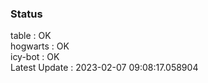 ### Status


table : OK  
hogwarts : OK  
icy-bot : OK  
Latest Update : 2023-02-07 09:08:17.058904
